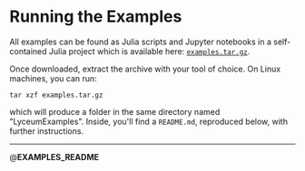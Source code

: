 # Running the Examples

All examples can be found as Julia scripts and Jupyter notebooks in a
self-contained Julia project which is available here:
[`examples.tar.gz`](https://docs.lyceum.ml/dev/static/examples.tar.gz).

Once downloaded, extract the archive with your tool of choice. On Linux machines, you can run:

```
tar xzf examples.tar.gz
```

which will produce a folder in the same directory named "LyceumExamples". Inside, you'll
find a `README.md`, reproduced below, with further instructions.

---

@__EXAMPLES_README__
